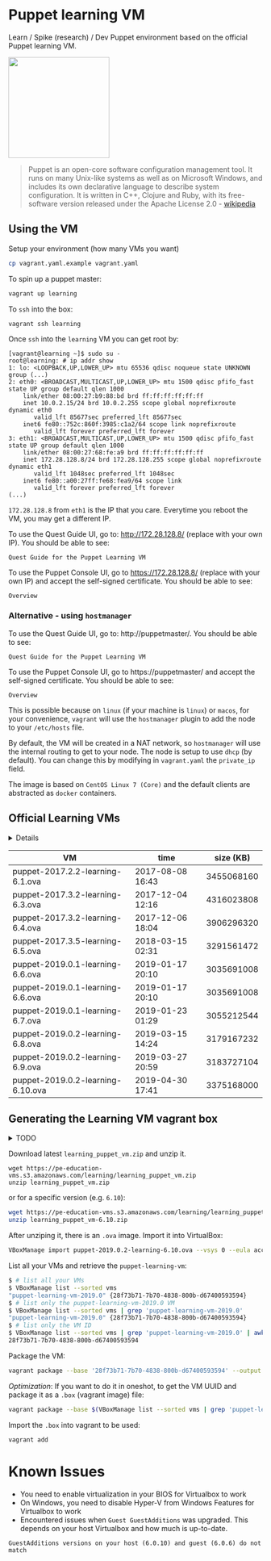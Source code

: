 # Puppet learning VM

Learn / Spike (research) / Dev Puppet environment based on the official Puppet learning VM. 

<img src='https://upload.wikimedia.org/wikipedia/en/0/09/Puppet%27s_company_logo.png' width='200px'>

> Puppet is an open-core software configuration management tool. It runs on many Unix-like systems as well as on Microsoft Windows, and includes its own declarative language to describe system configuration. It is written in C++, Clojure and Ruby, with its free-software version released under the Apache License 2.0 - [wikipedia](https://en.wikipedia.org/wiki/Puppet_(company)#Puppet)

<!-- @import "[TOC]" {cmd="toc" depthFrom=1 depthTo=6 orderedList=false} -->

## Using the VM

Setup your environment (how many VMs you want)
```bash
cp vagrant.yaml.example vagrant.yaml
```

To spin up a puppet master:
```bash
vagrant up learning
```

To `ssh` into the box:
```
vagrant ssh learning
```

Once `ssh` into the `learning` VM you can get root by:
```
[vagrant@learning ~]$ sudo su -
root@learning: # ip addr show
1: lo: <LOOPBACK,UP,LOWER_UP> mtu 65536 qdisc noqueue state UNKNOWN group (...)
2: eth0: <BROADCAST,MULTICAST,UP,LOWER_UP> mtu 1500 qdisc pfifo_fast state UP group default qlen 1000
    link/ether 08:00:27:b9:88:bd brd ff:ff:ff:ff:ff:ff
    inet 10.0.2.15/24 brd 10.0.2.255 scope global noprefixroute dynamic eth0
       valid_lft 85677sec preferred_lft 85677sec
    inet6 fe80::752c:860f:3985:c1a2/64 scope link noprefixroute 
       valid_lft forever preferred_lft forever
3: eth1: <BROADCAST,MULTICAST,UP,LOWER_UP> mtu 1500 qdisc pfifo_fast state UP group default qlen 1000
    link/ether 08:00:27:68:fe:a9 brd ff:ff:ff:ff:ff:ff
    inet 172.28.128.8/24 brd 172.28.128.255 scope global noprefixroute dynamic eth1
       valid_lft 1048sec preferred_lft 1048sec
    inet6 fe80::a00:27ff:fe68:fea9/64 scope link 
       valid_lft forever preferred_lft forever
(...)
```

`172.28.128.8` from `eth1` is the IP that you care. Everytime you reboot the VM, you may get a different IP.

To use the Quest Guide UI, go to: http://172.28.128.8/ (replace with your own IP). You should be able to see:
```
Quest Guide for the Puppet Learning VM
```
To use the Puppet Console UI, go to https://172.28.128.8/ (replace with your own IP) and accept the self-signed certificate. You should be able to see:
```
Overview
```

### Alternative - using `hostmanager`

To use the Quest Guide UI, go to: http://puppetmaster/. You should be able to see:
```
Quest Guide for the Puppet Learning VM
```
To use the Puppet Console UI, go to https://puppetmaster/ and accept the self-signed certificate. You should be able to see:
```
Overview
```

This is possible because on `linux` (if your machine is `linux`) or `macos`, for your convenience, `vagrant` will use the `hostmanager` plugin to add the node to your `/etc/hosts` file.

By default, the VM will be created in a NAT network, so `hostmanager` will use the internal routing to get to your node. The node is setup to use `dhcp` (by default). You can change this by modifying in `vagrant.yaml` the `private_ip` field.

The image is based on `CentOS Linux 7 (Core)` and the default clients are abstracted as `docker` containers.

## Official Learning VMs

<details>
<p>

Information was extracted using:
```
for i in $(ls -1 learning_puppet_vm*.zip); do unzip -ql $i; done | grep ova | awk '{print $4 " | " $2 " " $3 " | " $1}' | sort
```
</p>
</details>

VM | time | size (KB) 
-|-|-
puppet-2017.2.2-learning-6.1.ova | 2017-08-08 16:43 | 3455068160
puppet-2017.3.2-learning-6.3.ova | 2017-12-04 12:16 | 4316023808
puppet-2017.3.2-learning-6.4.ova | 2017-12-06 18:04 | 3906296320
puppet-2017.3.5-learning-6.5.ova | 2018-03-15 02:31 | 3291561472
puppet-2019.0.1-learning-6.6.ova | 2019-01-17 20:10 | 3035691008
puppet-2019.0.1-learning-6.6.ova | 2019-01-17 20:10 | 3035691008
puppet-2019.0.1-learning-6.7.ova | 2019-01-23 01:29 | 3055212544
puppet-2019.0.2-learning-6.8.ova | 2019-03-15 14:24 | 3179167232
puppet-2019.0.2-learning-6.9.ova | 2019-03-27 20:59 | 3183727104
puppet-2019.0.2-learning-6.10.ova | 2019-04-30 17:41 | 3375168000

## Generating the Learning VM vagrant box

<details>
  <summary>TODO</summary>
  Generate this image dynamically and create a Travis.CI Job to generate it.
</details>

Download latest `learning_puppet_vm.zip` and unzip it.

```
wget https://pe-education-vms.s3.amazonaws.com/learning/learning_puppet_vm.zip
unzip learning_puppet_vm.zip
```
or for a specific version (e.g. `6.10`):
```bash
wget https://pe-education-vms.s3.amazonaws.com/learning/learning_puppet_vm-6.10.zip
unzip learning_puppet_vm-6.10.zip
```

After unziping it, there is an `.ova` image. Import it into VirtualBox:
```bash
VBoxManage import puppet-2019.0.2-learning-6.10.ova --vsys 0 --eula accept --vsys 0 --vmname "puppet-learning-vm-2019.0" --settingsfile "puppet-learning-vm"
```

List all your VMs and retrieve the `puppet-learning-vm`:
```bash
$ # list all your VMs
$ VBoxManage list --sorted vms
"puppet-learning-vm-2019.0" {28f73b71-7b70-4838-800b-d67400593594}
$ # list only the puppet-learning-vm-2019.0 VM
$ VBoxManage list --sorted vms | grep 'puppet-learning-vm-2019.0'
"puppet-learning-vm-2019.0" {28f73b71-7b70-4838-800b-d67400593594}
$ # list only the VM ID
$ VBoxManage list --sorted vms | grep 'puppet-learning-vm-2019.0' | awk '{print $2}' | cut -d '{' -f2 | cut -d '}' -f1
28f73b71-7b70-4838-800b-d67400593594
```

Package the VM:
```bash
vagrant package --base '28f73b71-7b70-4838-800b-d67400593594' --output puppet-learning-vm.box
```

_Optimization_: If you want to do it in oneshot, to get the VM UUID and package it as a `.box` (vagrant image) file:
```bash
vagrant package --base $(VBoxManage list --sorted vms | grep 'puppet-learning-vm-2019.0' | awk '{print $2}' | cut -d '{' -f2 | cut -d '}' -f1) --output puppet-learning-vm.box
```

Import the `.box` into vagrant to be used:
```
vagrant add 
```

# Known Issues

* You need to enable virtualization in your BIOS for Virtualbox to work
* On Windows, you need to disable Hyper-V from Windows Features for Virtualbox to work
* Encountered issues when `Guest GuestAdditions` was upgraded. This depends on your host Virtualbox and how much is up-to-date.
```
GuestAdditions versions on your host (6.0.10) and guest (6.0.6) do not match
```